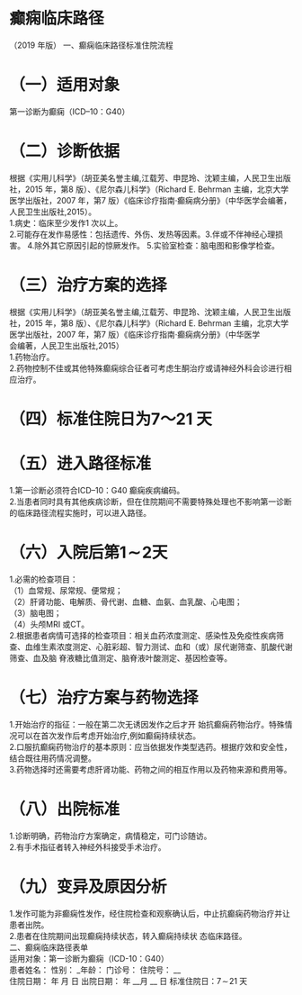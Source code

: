 # 癫痫临床路径  
（2019 年版） 一、癫痫临床路径标准住院流程  
# （一）适用对象  
第一诊断为癫痫（ICD–10：G40）  
# （二）诊断依据  
根据《实用儿科学》（胡亚美名誉主编,江载芳、申昆玲、沈颖主编，人民卫生出版社，2015 年，第8 版）、《尼尔森儿科学》（Richard E. Behrman 主编，北京大学医学出版社，2007 年，第7 版）《临床诊疗指南·癫痫病分册》（中华医学会编著，人民卫生出版社,2015）。  
1.病史：临床至少发作1 次以上。  
2.可能存在发作易感性：包括遗传、外伤、发热等因素。3.伴或不伴神经心理损害。 4.除外其它原因引起的惊厥发作。 5.实验室检查：脑电图和影像学检查。  
# （三）治疗方案的选择  
根据《实用儿科学》（胡亚美名誉主编,江载芳、申昆玲、沈颖主编，人民卫生出版社，2015 年，第8 版）、《尼尔森儿科学》（Richard E. Behrman 主编，北京大学医学出版社，2007 年，第7 版）《临床诊疗指南·癫痫病分册》（中华医学  
会编著，人民卫生出版社,2015）  
1.药物治疗。  
2.药物控制不佳或其他特殊癫痫综合征者可考虑生酮治疗或请神经外科会诊进行相应治疗。  
# （四）标准住院日为7～21 天  
# （五）进入路径标准  
1.第一诊断必须符合ICD–10：G40 癫痫疾病编码。  
2.当患者同时具有其他疾病诊断，但在住院期间不需要特殊处理也不影响第一诊断的临床路径流程实施时，可以进入路径。  
# （六）入院后第$\pmb{1}\!\sim\!\pmb{2}$天  
1.必需的检查项目：  
（1）血常规、尿常规、便常规；  
（2）肝肾功能、电解质、骨代谢、血糖、血氨、血乳酸、心电图；  
（3）脑电图；  
（4）头颅MRI 或CT。  
2.根据患者病情可选择的检查项目：相关血药浓度测定、感染性及免疫性疾病筛查、血维生素浓度测定、心脏彩超、智力测试、血和（或）尿代谢筛查、肌酸代谢筛查、血及脑 脊液糖比值测定、脑脊液叶酸测定、基因检查等。  
# （七）治疗方案与药物选择  
1.开始治疗的指征：一般在第二次无诱因发作之后才开 始抗癫痫药物治疗。特殊情况可以在首次发作后考虑开始治疗,例如癫痫持续状态。  
2.口服抗癫痫药物治疗的基本原则：应当依据发作类型选药。根据疗效和安全性，结合既往用药情况调整。  
3.药物选择时还需要考虑肝肾功能、药物之间的相互作用以及药物来源和费用等。  
# （八）出院标准  
1.诊断明确，药物治疗方案确定，病情稳定，可门诊随访。  
2.有手术指征者转入神经外科接受手术治疗。  
# （九）变异及原因分析  
1.发作可能为非癫痫性发作，经住院检查和观察确认后，中止抗癫痫药物治疗并让患者出院。  
2.患者在住院期间出现癫痫持续状态，转入癫痫持续状 态临床路径。  
二、癫痫临床路径表单  
适用对象：第一诊断为癫痫（ICD-10：G40）  
患者姓名：    性别：   _年龄：    门诊号：    住院号：      __  
住院日期：    年  月  日 出院日期：    年  __月 __ 日 标准住院日：$7\!\sim\!21$ 天  
